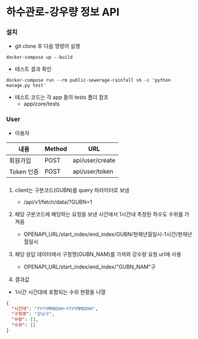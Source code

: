# 하수관로-강우량 정보 API

### 설치
- git clone 후 다음 명령어 실행
```
docker-compose up --build
```
- 테스트 결과 확인
```
docker-compose run --rm public-sewerage-rainfall sh -c 'python manage.py test'
```
- 테스트 코드는 각 app 들의 tests 폴더 참조
  - app/core/tests

### User
- 이용자

| 내용       | Method | URL             |
| ---------- | ------ | --------------- |
| 회원가입   | POST   | api/user/create |
| Token 인증 | POST   | api/user/token  |

###

1. client는 구분코드(GUBN)를 query 파라미터로 보냄
   -  /api/v1/fetch/data/?GUBN=1
2. 해당 구분코드에 해당하는 요청을 보낸 시간에서 1시간내 측정된 하수도 수위를 가져옴
   - OPENAPI_URL/start_index/end_index/GUBN/현재년월일시-1시간/현재년월일시

3. 해당 응답 데이터에서 구청명(GUBN_NAM)를 가져와 강수량 요청 url에 사용
   - OPENAPI_URL/start_index/end_index/"GUBN_NAM"구
  
4. 결과값
  - 1시간 시간대에 포함되는 수위 현황들 나열
```json
{ 
  "시간대": "YYYYMMDDHH~YYYYMMDDHH",
  "구청명": "강남구",
  "우량": [],
  "수위": []
}
```